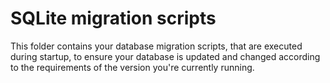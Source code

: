 
# SQLite migration scripts

This folder contains your database migration scripts, that are executed during startup, to ensure your
database is updated and changed according to the requirements of the version you're currently running.
